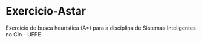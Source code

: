 # Exercicio-Astar
Exercício de busca heurística (A*) para a disciplina de Sistemas Inteligentes no CIn - UFPE.
